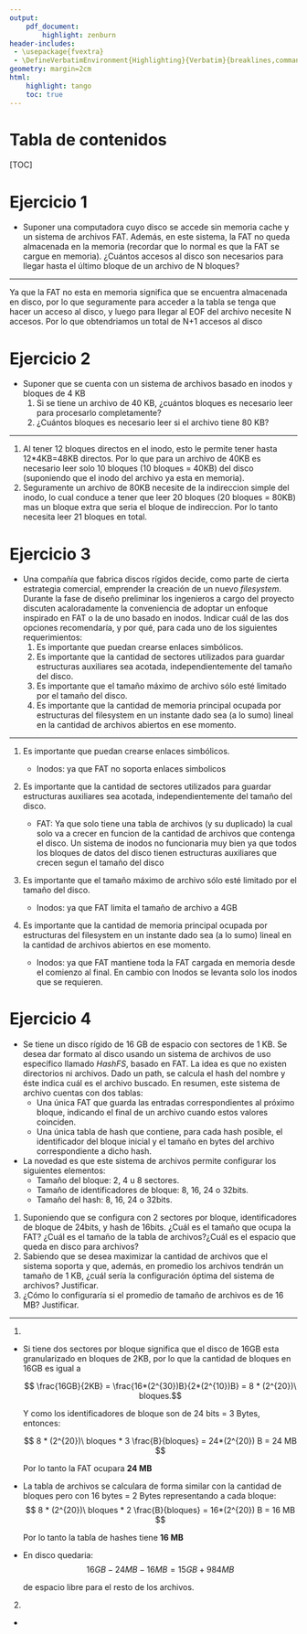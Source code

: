 ```yaml
---
output: 
    pdf_document:
        highlight: zenburn
header-includes:
 - \usepackage{fvextra}
 - \DefineVerbatimEnvironment{Highlighting}{Verbatim}{breaklines,commandchars=\\\{\}}
geometry: margin=2cm
html:
    highlight: tango
    toc: true
---
```



Tabla de contenidos
===
[TOC]

# Ejercicio 1 
- Suponer una computadora cuyo disco se accede sin memoria cache y un sistema de archivos FAT. Además, en este sistema, la FAT no queda almacenada en la memoria (recordar que lo normal es que la FAT se cargue en memoria). ¿Cuántos accesos al disco son necesarios para llegar hasta el último bloque de un archivo de N bloques?

---

Ya que la FAT no esta en memoria significa que se encuentra almacenada en disco, por lo que seguramente para acceder a la tabla se tenga que hacer un acceso al disco, y luego para llegar al EOF del archivo necesite N accesos.
Por lo que obtendriamos un total de N+1 accesos al disco


# Ejercicio 2
- Suponer que se cuenta con un sistema de archivos basado en inodos y bloques de 4 KB
  1. Si se tiene un archivo de 40 KB, ¿cuántos bloques es necesario leer para procesarlo completamente?
  2. ¿Cuántos bloques es necesario leer si el archivo tiene 80 KB?

---
   
1. Al tener 12 bloques directos en el inodo, esto le permite tener hasta 12*4KB=48KB directos. Por lo que para un archivo de 40KB es necesario leer solo 10 bloques (10 bloques = 40KB) del disco (suponiendo que el inodo del archivo ya esta en memoria).
2. Seguramente un archivo de 80KB necesite de la indireccion simple del inodo, lo cual conduce a tener que leer 20 bloques (20 bloques = 80KB) mas un bloque extra que seria el bloque de indireccion. Por lo tanto necesita leer 21 bloques en total.

# Ejercicio 3
- Una compañía que fabrica discos rígidos decide, como parte de cierta estrategia comercial, emprender la creación de un nuevo *filesystem*. Durante la fase de diseño preliminar los ingenieros a cargo del proyecto discuten acaloradamente la conveniencia de adoptar un enfoque inspirado en FAT o la de uno basado en inodos. 
Indicar cuál de las dos opciones recomendaría, y por qué, para cada uno de los siguientes requerimientos:
  1. Es importante que puedan crearse enlaces simbólicos.
  2. Es importante que la cantidad de sectores utilizados para guardar estructuras auxiliares sea acotada, independientemente del tamaño del disco.
  3. Es importante que el tamaño máximo de archivo sólo esté limitado por el tamaño del disco.
  4. Es importante que la cantidad de memoria principal ocupada por estructuras del filesystem en un instante dado sea (a lo sumo) lineal en la cantidad de archivos abiertos en ese momento.

---

1. Es importante que puedan crearse enlaces simbólicos.
   - Inodos: ya que FAT no soporta enlaces simbolicos

2. Es importante que la cantidad de sectores utilizados para guardar estructuras auxiliares sea acotada, independientemente del tamaño del disco.
   - FAT: Ya que solo tiene una tabla de archivos (y su duplicado) la cual solo va a crecer en funcion de la cantidad de archivos que contenga el disco. Un sistema de inodos no funcionaria muy bien ya que todos los bloques de datos del disco tienen estructuras auxiliares que crecen segun el tamaño del disco

3. Es importante que el tamaño máximo de archivo sólo esté limitado por el tamaño del disco.
   - Inodos: ya que FAT limita el tamaño de archivo a 4GB

4. Es importante que la cantidad de memoria principal ocupada por estructuras del filesystem en un instante dado sea (a lo sumo) lineal en la cantidad de archivos abiertos en ese momento.
   - Inodos: ya que FAT mantiene toda la FAT cargada en memoria desde el comienzo al final. En cambio con Inodos se levanta solo los inodos que se requieren.

# Ejercicio 4
- Se tiene un disco rígido de 16 GB de espacio con sectores de 1 KB. Se desea dar formato al disco usando un sistema de archivos de uso específico llamado *HashFS*, basado en FAT. La idea es que no existen directorios ni archivos. Dado un path, se calcula el hash del nombre y éste indica cuál es el archivo buscado. En resumen, este sistema de archivo cuentas con dos tablas:
  - Una única FAT que guarda las entradas correspondientes al próximo bloque, indicando el final de un archivo cuando estos valores coinciden.
  - Una única tabla de hash que contiene, para cada hash posible, el identificador del bloque inicial y el tamaño en bytes del archivo correspondiente a dicho hash.
- La novedad es que este sistema de archivos permite configurar los siguientes elementos:
  - Tamaño del bloque: 2, 4 u 8 sectores.
  - Tamaño de identificadores de bloque: 8, 16, 24 o 32bits.
  - Tamaño del hash: 8, 16, 24 o 32bits.

1. Suponiendo que se configura con 2 sectores por bloque, identificadores de bloque de 24bits, y hash de 16bits. ¿Cuál es el tamaño que ocupa la FAT? ¿Cuál es el tamaño de la tabla de archivos?¿Cuál es el espacio que queda en disco para archivos?
2. Sabiendo que se desea maximizar la cantidad de archivos que el sistema soporta y que, además, en promedio los archivos tendrán un tamaño de 1 KB, ¿cuál sería la configuración óptima del sistema de archivos? Justificar.
3. ¿Cómo lo configuraría si el promedio de tamaño de archivos es de 16 MB? Justificar.

---

1. 
- Si tiene dos sectores por bloque significa que el disco de 16GB esta granularizado en bloques de 2KB, por lo que la cantidad de bloques en 16GB es igual a 

  $$ \frac{16GB}{2KB} = \frac{16*(2^{30})B}{2*(2^{10})B} = 8 * (2^{20})\ bloques.$$

  Y como los identificadores de bloque son de 24 bits = 3 Bytes, entonces:

  $$ 8 * (2^{20})\ bloques * 3 \frac{B}{bloques} = 24*(2^{20}) B = 24 MB $$

  Por lo tanto la FAT ocupara **24 MB**

- La tabla de archivos se calculara de forma similar con la cantidad de bloques pero con 16 bytes = 2 Bytes representando a cada bloque:
  $$ 8 * (2^{20})\ bloques * 2 \frac{B}{bloques} = 16*(2^{20}) B = 16 MB $$
  
  Por lo tanto la tabla de hashes tiene **16 MB**

- En disco quedaria:
  $$ 16GB - 24 MB - 16 MB = 15 GB + 984 MB $$
  
  de espacio libre para el resto de los archivos.

2. 
- 